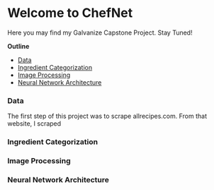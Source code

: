 # Welcome to ChefNet

Here you may find my Galvanize Capstone Project. Stay Tuned!

__Outline__

* [Data](#data-wrangling)
* [Ingredient Categorization](#ingredient-categorization)
* [Image Processing](#image-processing)
* [Neural Network Architecture](#neral-network-architecture)

### Data

The first step of this project was to scrape allrecipes.com. From that website, I scraped

### Ingredient Categorization

### Image Processing

### Neural Network Architecture
